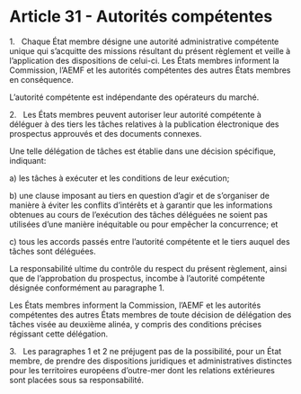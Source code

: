 # Article 31 - Autorités compétentes


1.   Chaque État membre désigne une autorité administrative compétente unique qui s’acquitte des missions résultant du présent règlement et veille à l’application des dispositions de celui-ci. Les États membres informent la Commission, l’AEMF et les autorités compétentes des autres États membres en conséquence.

L’autorité compétente est indépendante des opérateurs du marché.

2.   Les États membres peuvent autoriser leur autorité compétente à déléguer à des tiers les tâches relatives à la publication électronique des prospectus approuvés et des documents connexes.

Une telle délégation de tâches est établie dans une décision spécifique, indiquant:

a) les tâches à exécuter et les conditions de leur exécution;

b) une clause imposant au tiers en question d’agir et de s’organiser de manière à éviter les conflits d’intérêts et à garantir que les informations obtenues au cours de l’exécution des tâches déléguées ne soient pas utilisées d’une manière inéquitable ou pour empêcher la concurrence; et

c) tous les accords passés entre l’autorité compétente et le tiers auquel des tâches sont déléguées.

La responsabilité ultime du contrôle du respect du présent règlement, ainsi que de l’approbation du prospectus, incombe à l’autorité compétente désignée conformément au paragraphe 1.

Les États membres informent la Commission, l’AEMF et les autorités compétentes des autres États membres de toute décision de délégation des tâches visée au deuxième alinéa, y compris des conditions précises régissant cette délégation.

3.   Les paragraphes 1 et 2 ne préjugent pas de la possibilité, pour un État membre, de prendre des dispositions juridiques et administratives distinctes pour les territoires européens d’outre-mer dont les relations extérieures sont placées sous sa responsabilité.
